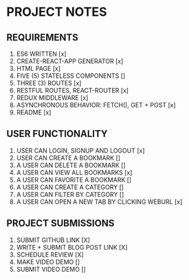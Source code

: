 # PROJECT NOTES

## REQUIREMENTS
1. ES6 WRITTEN [x]
2. CREATE-REACT-APP GENERATOR [x]
3. HTML PAGE [x]
4. FIVE (5) STATELESS COMPONENTS []
5. THREE (3) ROUTES [x]
6. RESTFUL ROUTES, REACT-ROUTER [x]
7. REDUX MIDDLEWARE [x]
8. ASYNCHRONOUS BEHAVIOR: FETCH(), GET + POST [x]
9. README [x]

## USER FUNCTIONALITY
1. USER CAN LOGIN, SIGNUP AND LOGOUT [x]
2. USER CAN CREATE A BOOKMARK []
3. A USER CAN DELETE A BOOKMARK []
4. A USER CAN VIEW ALL BOOKMARKS [x]
5. A USER CAN FAVORITE A BOOKMARK []
8. A USER CAN CREATE A CATEGORY []
10. A USER CAN FILTER BY CATEGORY []
11. A USER CAN OPEN A NEW TAB BY CLICKING WEBURL [x]

## PROJECT SUBMISSIONS
1. SUBMIT GITHUB LINK [X]
2. WRITE + SUBMIT BLOG POST LINK [X]
3. SCHEDULE REVIEW [X]
4. MAKE VIDEO DEMO []
5. SUBMIT VIDEO DEMO []

